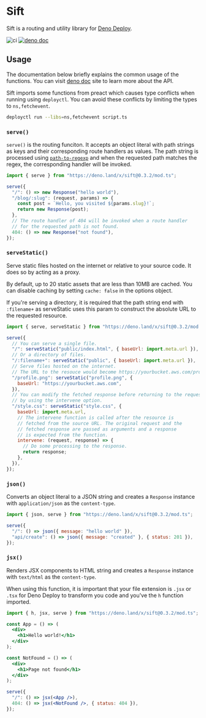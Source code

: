 # Sift

Sift is a routing and utility library for
[Deno Deploy](https://deno.com/deploy).

![ci](https://github.com/satyarohith/sift/actions/workflows/ci.yml/badge.svg)
[![deno doc](https://doc.deno.land/badge.svg)](https://doc.deno.land/https/deno.land/x/sift@0.3.2/mod.ts)

## Usage

The documentation below briefly explains the common usage of the functions. You
can visit [deno doc](https://doc.deno.land/https/deno.land/x/sift@0.3.2/mod.ts)
site to learn more about the API.

Sift imports some functions from preact which causes type conflicts when running
using `deployctl`. You can avoid these conflicts by limiting the types to
`ns,fetchevent`.

```sh
deployctl run --libs=ns,fetchevent script.ts
```

### `serve()`

`serve()` is the routing funciton. It accepts an object literal with path
strings as keys and their corresponding route handlers as values. The path
string is processed using
[`path-to-regexp`](https://github.com/pillarjs/path-to-regexp/tree/v6.2.0) and
when the requested path matches the regex, the corresponding handler will be
invoked.

```js
import { serve } from "https://deno.land/x/sift@0.3.2/mod.ts";

serve({
  "/": () => new Response("hello world"),
  "/blog/:slug": (request, params) => {
    const post = `Hello, you visited ${params.slug}!`;
    return new Response(post);
  },
  // The route handler of 404 will be invoked when a route handler
  // for the requested path is not found.
  404: () => new Response("not found"),
});
```

### `serveStatic()`

Serve static files hosted on the internet or relative to your source code. It
does so by acting as a proxy.

By default, up to 20 static assets that are less than 10MB are cached. You can
disable caching by setting `cache: false` in the options object.

If you're serving a directory, it is required that the path string end with
`:filename+` as serveStatic uses this param to construct the absolute URL to the
requested resource.

```js
import { serve, serveStatic } from "https://deno.land/x/sift@0.3.2/mod.ts";

serve({
  // You can serve a single file.
  "/": serveStatic("public/index.html", { baseUrl: import.meta.url }),
  // Or a directory of files.
  "/:filename+": serveStatic("public", { baseUrl: import.meta.url }),
  // Serve files hosted on the internet.
  // The URL to the resouce would become https://yourbucket.aws.com/profile.png
  "/profile.png": serveStatic("profile.png", {
    baseUrl: "https://yourbucket.aws.com",
  }),
  // You can modify the fetched response before returning to the request
  // by using the intervene option.
  "/style.css": serveStatic("style.css", {
    baseUrl: import.meta.url,
    // The intervene function is called after the resource is
    // fetched from the source URL. The original request and the
    // fetched response are passed as arguments and a response
    // is expected from the function.
    intervene: (request, response) => {
      // Do some processing to the response.
      return response;
    },
  }),
});
```

### `json()`

Converts an object literal to a JSON string and creates a `Response` instance
with `application/json` as the `content-type`.

```js
import { json, serve } from "https://deno.land/x/sift@0.3.2/mod.ts";

serve({
  "/": () => json({ message: "hello world" }),
  "api/create": () => json({ message: "created" }, { status: 201 }),
});
```

### `jsx()`

Renders JSX components to HTML string and creates a `Response` instance with
`text/html` as the `content-type`.

When using this function, it is important that your file extension is `.jsx` or
`.tsx` for Deno Deploy to transform you code and you've the `h` function
imported.

```jsx
import { h, jsx, serve } from "https://deno.land/x/sift@0.3.2/mod.ts";

const App = () => (
  <div>
    <h1>Hello world!</h1>
  </div>
);

const NotFound = () => (
  <div>
    <h1>Page not found</h1>
  </div>
);

serve({
  "/": () => jsx(<App />),
  404: () => jsx(<NotFound />, { status: 404 }),
});
```
